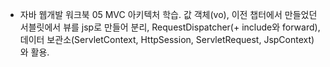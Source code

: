 - 자바 웹개발 워크북
  05 MVC 아키텍처 학습.
  값 객체(vo), 이전 챕터에서 만들었던 서블릿에서 뷰를 jsp로 만들어 분리, RequestDispatcher(+ include와 forward), 데이터 보관소(ServletContext, HttpSession, ServletRequest, JspContext)와 활용.
